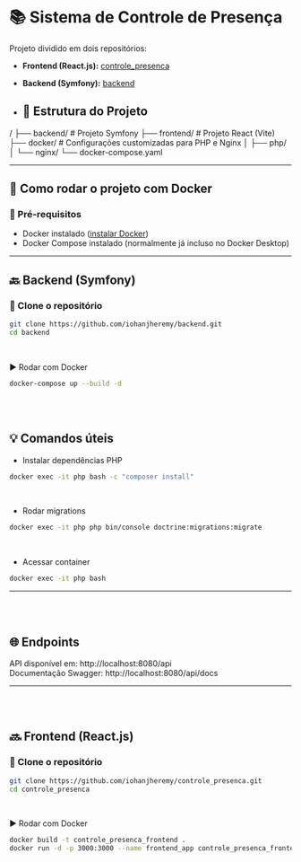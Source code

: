 # 📚 Sistema de Controle de Presença

Projeto dividido em dois repositórios:

- **Frontend (React.js):** [controle_presenca](https://github.com/iohanjheremy/controle_presenca)
- **Backend (Symfony):** [backend](https://github.com/iohanjheremy/backend)

- ## 📁 Estrutura do Projeto

/
├── backend/ # Projeto Symfony
├── frontend/ # Projeto React (Vite)
├── docker/ # Configurações customizadas para PHP e Nginx
│ ├── php/
│ └── nginx/
└── docker-compose.yaml

---

## 🐳 Como rodar o projeto com Docker

### 🔧 Pré-requisitos

- Docker instalado ([instalar Docker](https://docs.docker.com/get-docker/))
- Docker Compose instalado (normalmente já incluso no Docker Desktop)

---

## 🔙 Backend (Symfony)

### 📁 Clone o repositório
```bash
git clone https://github.com/iohanjheremy/backend.git
cd backend
```
<br>

▶️ Rodar com Docker
```bash
docker-compose up --build -d
```
<br><br>

## 💡 Comandos úteis
- Instalar dependências PHP
```bash
docker exec -it php bash -c "composer install"
```
<br>

- Rodar migrations
```bash
docker exec -it php php bin/console doctrine:migrations:migrate
```
<br>

- Acessar container
```bash
docker exec -it php bash
```
---
<br><br>

## 🌐 Endpoints
API disponível em: http://localhost:8080/api <br>
Documentação Swagger: http://localhost:8080/api/docs

---

<br><br>
## 🔜 Frontend (React.js)
### 📁 Clone o repositório
```bash
git clone https://github.com/iohanjheremy/controle_presenca.git
cd controle_presenca
```
<br>

▶️ Rodar com Docker
```bash
docker build -t controle_presenca_frontend .
docker run -d -p 3000:3000 --name frontend_app controle_presenca_frontend
```
